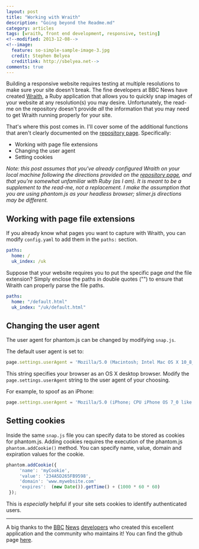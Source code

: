 ```yaml
---
layout: post
title: "Working with Wraith"
description: "Going beyond the Readme.md"
category: articles
tags: [wraith, front end development, responsive, testing]
<!--modified: 2013-12-08-->
<!--image:
  feature: so-simple-sample-image-3.jpg
  credit: Stephen Belyea
  creditlink: http://sbelyea.net-->
comments: true  
---
```


Building a responsive website requires testing at multiple resolutions to make sure your site doesn't break.  The fine developers at BBC News have created [Wraith][1], a Ruby application that allows you to quickly snap images of your website at any resolution(s) you may desire.  Unfortunately, the read-me on the repository doesn't provide _all_ the information that you may need to get Wraith running properly for your site.  

That's where this post comes in.  I'll cover some of the additional functions that aren't clearly documented on the [repository page][1].  Specifically:
	
- Working with page file extensions
- Changing the user agent
- Setting cookies

_Note: this post assumes that you've already configured Wraith on your local machine following the directions provided on the [repository page][1], and that you're somewhat unfamiliar with Ruby (as I am).  It is meant to be a supplement to the read-me, not a replacement.  I make the assumption that you are using phantom.js as your headless browser; slimer.js directions may be different._

## Working with page file extensions

If you already know what pages you want to capture with Wraith, you can modify `config.yaml` to add them in the `paths:` section.

~~~yaml
paths:
  home: /
  uk_index: /uk
~~~

Suppose that your website requires you to put the specific page _and_ the file extension?  Simply enclose the paths in double quotes ("") to ensure that Wraith can properly parse the file paths.

~~~yaml
paths:
  home: "/default.html"
  uk_index: "/uk/default.html"
~~~

## Changing the user agent

The user agent for phantom.js can be changed by modifying `snap.js`.

The default user agent is set to:

~~~javascript
page.settings.userAgent = 'Mozilla/5.0 (Macintosh; Intel Mac OS X 10_8_2) AppleWebKit/537.17 (KHTML, like Gecko) Chrome/28.0.1500.95 Safari/537.17';
~~~

This string specifies your browser as an OS X desktop browser.  Modify the `page.settings.userAgent` string to the user agent of your choosing.

For example, to spoof as an iPhone:

~~~javascript
page.settings.userAgent = 'Mozilla/5.0 (iPhone; CPU iPhone OS 7_0 like Mac OS X) AppleWebKit/537.51.1 (KHTML, like Gecko) Version/7.0 Mobile/11A465 Safari/9537.53';
~~~

## Setting cookies

Inside the same `snap.js` file you can specify data to be stored as cookies for phantom.js.  Adding cookies requires the execution of the phantom.js `phantom.addCookie()` method.  You can specify name, value, domain and expiration values for the cookie.

~~~javascript
phantom.addCookie({
     'name': 'myCookie',
     'value': '234A5D265FB9598',
     'domain': 'www.mywebsite.com'
     'expires':  (new Date()).getTime() + (1000 * 60 * 60) 
 });
~~~

This is _especially_ helpful if your site sets cookies to identify authenticated users.

---
A big thanks to the [BBC][2] [News][3] [developers][4] who created this excellent application and the community who maintains it!  You can find the github page [here][1].

<!-- LINK LIST -->
[1]:https://github.com/BBC-News/wraith
[2]:https://twitter.com/dblooman
[3]:https://twitter.com/jcleveley
[4]:https://twitter.com/sthulb